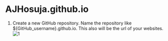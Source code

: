 # AJHosuja.github.io

1. Create a new GitHub repository. Name the repository like ${GitHub_username}.github.io. This also will be the url of your websites.
![1](https://user-images.githubusercontent.com/93617192/193445625-a11fcd07-3cf9-4cdd-b844-f7744ab7ae7f.png)
